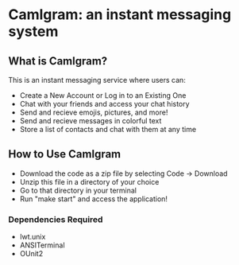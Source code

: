 # Camlgram: an instant messaging system #

## What is Camlgram? ##
This is an instant messaging service where users can:
* Create a New Account or Log in to an Existing One
* Chat with your friends and access your chat history
* Send and recieve emojis, pictures, and more!
* Send and recieve messages in colorful text
* Store a list of contacts and chat with them at any time

## How to Use Camlgram ##
* Download the code as a zip file by selecting Code -> Download
* Unzip this file in a directory of your choice
* Go to that directory in your terminal 
* Run "make start" and access the application!

### Dependencies Required ###
* lwt.unix
* ANSITerminal
* OUnit2
